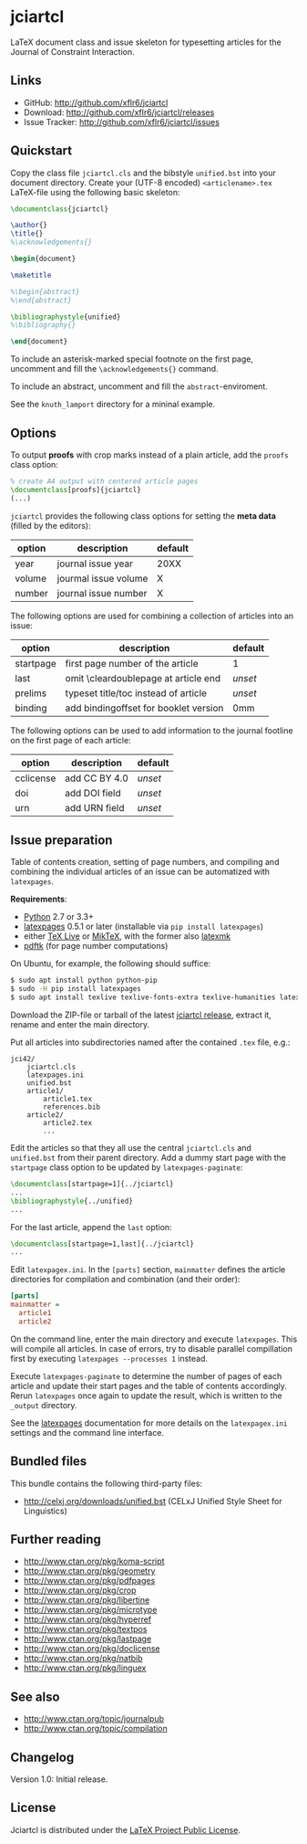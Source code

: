 jciartcl
========

LaTeX document class and issue skeleton for typesetting articles for the
Journal of Constraint Interaction.


Links
-----

- GitHub: http://github.com/xflr6/jciartcl
- Download: http://github.com/xflr6/jciartcl/releases
- Issue Tracker: http://github.com/xflr6/jciartcl/issues


Quickstart
----------

Copy the class file `jciartcl.cls` and the bibstyle `unified.bst`
into your document directory.
Create your (UTF-8 encoded) `<articlename>.tex` LaTeX-file using
the following basic skeleton:

```latex
\documentclass{jciartcl}

\author{}
\title{}
%\acknowledgements{}

\begin{document}

\maketitle

%\begin{abstract}
%\end{abstract}

\bibliographystyle{unified}
%\bibliography{}

\end{document}
```

To include an asterisk-marked special footnote on the first page,
uncomment and fill the `\acknowledgements{}` command.

To include an abstract, uncomment and fill the `abstract`-enviroment.

See the `knuth_lamport` directory for a mininal example.


Options
-------

To output **proofs** with crop marks instead of a plain article,
add the `proofs` class option:

```latex
% create A4 output with centered article pages
\documentclass[proofs]{jciartcl}
(...)
```

`jciartcl` provides the following class options for setting
the **meta data** (filled by the editors):

option |description          |default
-------|---------------------|-------
year   |journal issue year   |20XX
volume |jourmal issue volume |X
number |journal issue number |X

The following options are used for combining
a collection of articles into an issue:

option    |description                           |default
----------|--------------------------------------|-------
startpage |first page number of the article      |1
last      |omit \cleardoublepage at article end  |*unset*
prelims   |typeset title/toc instead of article  |*unset*
binding   |add bindingoffset for booklet version |0mm

The following options can be used to add information to
the journal footline on the first page of each article:

option    |description    |default
----------|---------------|-------
cclicense |add CC BY 4.0  |*unset*
doi       |add DOI field  |*unset*
urn       |add URN field  |*unset*


Issue preparation
-----------------

Table of contents creation, setting of page numbers, and compiling and
combining the individual articles of an issue can be automatized with
`latexpages`.

**Requirements**:

- [Python] 2.7 or 3.3+
- [latexpages] 0.5.1 or later (installable via `pip install latexpages`)
- either [TeX Live] or [MikTeX], with the former also [latexmk]
- [pdftk][] (for page number computations)

On Ubuntu, for example, the following should suffice:

```sh
$ sudo apt install python python-pip
$ sudo -H pip install latexpages
$ sudo apt install texlive texlive-fonts-extra texlive-humanities latexmk pdftk
```

Download the ZIP-file or tarball of the latest [jciartcl release], extract it,
rename and enter the main directory.

Put all articles into subdirectories named after the contained `.tex` file, e.g.:

```
jci42/
    jciartcl.cls
    latexpages.ini
    unified.bst
    article1/
        article1.tex
        references.bib
    article2/
        article2.tex
        ...
```

Edit the articles so that they all use the central `jciartcl.cls` and
`unified.bst` from their parent directory.
Add a dummy start page with the `startpage` class option to be updated by
`latexpages-paginate`:

```latex
\documentclass[startpage=1]{../jciartcl}
...
\bibliographystyle{../unified}
...
```

For the last article, append the `last` option:

```latex
\documentclass[startpage=1,last]{../jciartcl}
...
```

Edit `latexpagex.ini`. In the `[parts]` section, `mainmatter` defines the
article directories for compilation and combination (and their order):

```ini
[parts]
mainmatter =
  article1
  article2
```

On the command line, enter the main directory and execute `latexpages`. This
will compile all articles. In case of errors, try to disable parallel
compillation first by executing `latexpages --processes 1` instead.

Execute `latexpages-paginate` to determine the number of pages of each article
and update their start pages and the table of contents accordingly. Rerun
`latexpages` once again to update the result, which is written to the `_output`
directory.

See the [latexpages] documentation for more details on the `latexpagex.ini`
settings and the command line interface.


Bundled files
-------------

This bundle contains the following third-party files:

- http://celxj.org/downloads/unified.bst (CELxJ Unified Style Sheet for Linguistics)


Further reading
---------------

- http://www.ctan.org/pkg/koma-script
- http://www.ctan.org/pkg/geometry
- http://www.ctan.org/pkg/pdfpages
- http://www.ctan.org/pkg/crop
- http://www.ctan.org/pkg/libertine
- http://www.ctan.org/pkg/microtype
- http://www.ctan.org/pkg/hyperref
- http://www.ctan.org/pkg/textpos
- http://www.ctan.org/pkg/lastpage
- http://www.ctan.org/pkg/doclicense
- http://www.ctan.org/pkg/natbib
- http://www.ctan.org/pkg/linguex


See also
--------

- http://www.ctan.org/topic/journalpub
- http://www.ctan.org/topic/compilation


Changelog
---------

Version 1.0: Initial release.


License
-------

Jciartcl is distributed under the [LaTeX Project Public License].


[Python]: http://www.python.org
[latexpages]: http://pypi.python.org/pypi/latexpages
[TeX Live]: http://www.tug.org/texlive/
[MikTeX]: http://miktex.org
[latexmk]: http://users.phys.psu.edu/~collins/software/latexmk-jcc/
[pdftk]: http://www.pdflabs.com/tools/pdftk-the-pdf-toolkit/
[jciartcl release]: http://github.com/xflr6/jciartcl/releases
[LaTeX Project Public License]: http://www.latex-project.org/lppl.txt
